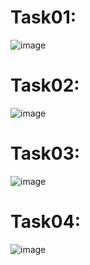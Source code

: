 # Task01:
![image](https://github.com/user-attachments/assets/a25e428c-cb8c-413c-aa44-1cb13c13bda8)
# Task02:
![image](https://github.com/user-attachments/assets/96f12272-7bd0-411f-9d37-0bc26e57126b)
# Task03:
![image](https://github.com/user-attachments/assets/16fdb372-894f-462d-b7a4-e3443dfaf77a)
# Task04:
![image](https://github.com/user-attachments/assets/56b8ba13-966c-4308-be14-b8371ee81e68)
